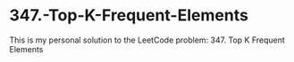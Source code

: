# 347.-Top-K-Frequent-Elements
This is my personal solution to the LeetCode problem: 347. Top K Frequent Elements
